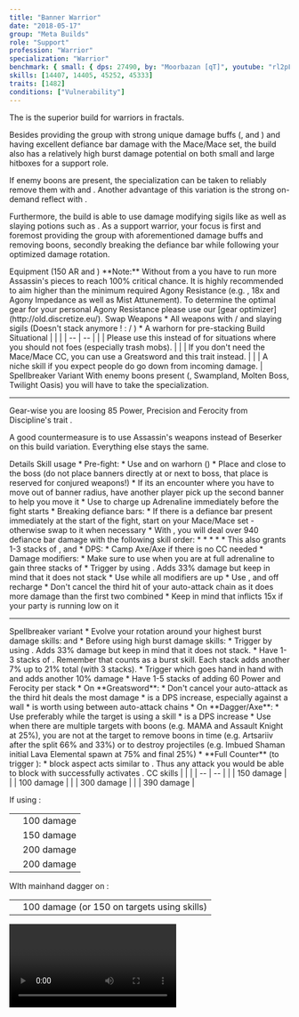 ```yaml
---
title: "Banner Warrior"
date: "2018-05-17"
group: "Meta Builds"
role: "Support"
profession: "Warrior"
specialization: "Warrior"
benchmark: { small: { dps: 27490, by: "Moorbazan [qT]", youtube: "rl2pLwgabyU" }}
skills: [14407, 14405, 45252, 45333]
traits: [1482]
conditions: ["Vulnerability"]
---
```


The <Specialization prefix="banner" name="warrior"/> is the superior build for warriors in fractals.

Besides providing the group with strong unique damage buffs (<Skill id="14405"/>, <Skill id="14407"/> and <Trait id="1482"/>) and having excellent defiance bar damage with the Mace/Mace set, the build also has a relatively high burst damage potential on both small and large hitboxes for a support role.

If enemy boons are present, the <Specialization name="spellbreaker"/> specialization can be taken to reliably remove them with <Skill id="45252"/> and <Trait id="2162"/>. Another advantage of this variation is the strong on-demand reflect with <Skill id="45333"/>.

Furthermore, the build is able to use damage modifying sigils like <Item id="24868"/> as well as slaying potions such as <Item id="50082"/>. As a support warrior, your focus is first and foremost providing the group with aforementioned damage buffs and removing boons, secondly breaking the defiance bar while following your optimized damage rotation.

<Divider>
Equipment (150 AR and <Trait id="1016" profession="ranger"/>)
</Divider>
<Grid>
<Row>
<Column>
**Note:** Without <Trait id="1016" profession="ranger"/> from a <Specialization name="druid"/> you have to run more Assassin's pieces to reach 100% critical chance. It is highly recommended to aim higher than the minimum required Agony Resistance (e.g. <Item id="70596"/>, 18x <Item id="37131"/> and Agony Impedance as well as Mist Attunement). To determine the optimal gear for your personal Agony Resistance please use our [gear optimizer](http://old.discretize.eu/).
</Column>
</Row>

<Row>
<Column>
<Armor helmAffix="Assassin" helmId="48129" helmRune="Scholar" helmRuneId="24836" helmRuneCount="6" shouldersAffix="Assassin" shouldersId="48131" shouldersRune="Scholar" shouldersRuneId="24836" shouldersRuneCount="6" coatAffix="Berserker" coatId="48073" coatRune="Scholar" coatRuneId="24836" coatRuneCount="6" glovesAffix="Berserker" glovesId="48074" glovesRune="Scholar" glovesRuneId="24836" glovesRuneCount="6" leggingsAffix="Berserker" leggingsId="48076" leggingsRune="Scholar" leggingsRuneId="24836" leggingsRuneCount="6" bootsAffix="Berserker" bootsId="48072" bootsRune="Scholar" bootsRuneId="24836" bootsRuneCount="6"/>
</Column>

<Column>
<Weapons weapon1MainType="Axe" weapon1MainAffix="Berserker" weapon1MainId="46759" weapon1MainSigil1="Force" weapon1MainSigil1Id="24615" weapon1OffType="Axe" weapon1OffAffix="Berserker" weapon1OffId="46759" weapon1OffSigil="Impact" weapon1OffSigilId="24868" weapon2MainType="Mace" weapon2MainAffix="Berserker" weapon2MainId="46766" weapon2MainSigil1="Severance" weapon2MainSigil1Id="84505" weapon2OffType="Mace" weapon2OffAffix="Berserker" weapon2OffId="46766" weapon2OffSigil="Paralyzation" weapon2OffSigilId="24639"/>
<Card>
<CardHeader>
Swap Weapons
</CardHeader>
<CardContent>
* All weapons with <Item id="36053" text="false"/> / <Item id="24615" text="false"/> and slaying sigils  
  (Doesn't stack anymore ! :<Item id="36053" text="false"/> / <Item id="36054" text="false"/>)
* A warhorn for pre-stacking
</CardContent>
</Card>
</Column>

<Column>
<Trinkets backItemAffix="Berserker" backItemId="49384" backItemStatId="161" accessory1Affix="Berserker" accessory1Id="39232" accessory2Affix="Berserker" accessory2Id="39233" amuletAffix="Berserker" amuletId="39273" ring1Affix="Berserker" ring1Id="75669" ring2Affix="Berserker" ring2Id="76024"/>

<Consumables foodId="41569" utilityId="77569" infusionId="37131"/>
</Column>
</Row>
</Grid>

<Divider>
Build
</Divider>

<Grid>
<Column width="9">
<Traits traits1Id="4" traits1="Strength" traits1Selected="1444,2000,1437" traits2Id="11" traits2="Tactics" traits2Selected="1471,1482,1667" traits3Id="51" traits3="Discipline" traits3Selected="1413,1484,1369"/>
</Column>

<Column>
<Skills utilitySkill1="14402" utilitySkill2="14502" utilitySkill3="14407" utilitySkill4="14405" utilitySkill5="14483"/>

<Card>
<CardHeader>
Situational
</CardHeader>
<CardContent>
| | |
| -- | -- |
| <Skill id="14354" size="big" text="false"/> | Please use this instead of <Skill id="14502"/> for situations where you should not <Control name="knockback"/> foes (especially trash mobs). |
| <Trait id="1338" size="big" text="false"/> | If you don't need the Mace/Mace CC, you can use a Greatsword and this trait instead. |
| <Skill id="14419" size="big" text="false"/> | A niche skill if you expect people do go down from incoming damage. |
</CardContent>
</Card>
</Column>
</Grid>

<Divider>
Spellbreaker Variant
</Divider>

<Grid>
<Row>
<Column>
With enemy boons present (<Instability name="No Pain, No Gain"/>, Swampland, Molten Boss, Twilight Oasis) you will have to take the <Specialization name="spellbreaker"/> specialization.

<Traits traits1Id="4" traits1="Strength" traits1Selected="1444,1338,1437" traits2Id="11" traits2="Tactics" traits2Selected="1471,1482,1667" traits3Id="61" traits3="Spellbreaker" traits3Selected="2107,2126,2060"/>
</Column>

<Column>
<Skills utilitySkill1="14402" utilitySkill2="14502" utilitySkill3="14407" utilitySkill4="14405" utilitySkill5="45333"/>

---

Gear-wise you are loosing 85 Power, Precision and Ferocity from Discipline's trait <Trait id="1484"/>.

A good countermeasure is to use Assassin's weapons instead of Beserker on this build variation. Everything else stays the same.

<Weapons weapon1MainType="Dagger" weapon1MainAffix="Assassin" weapon1MainId="47045" weapon1MainSigil1="Force" weapon1MainSigil1Id="24615" weapon1OffType="Axe" weapon1OffAffix="Assassin" weapon1OffId="47044" weapon1OffSigil="Impact" weapon1OffSigilId="24868" weapon2MainType="Greatsword" weapon2MainAffix="Assassin" weapon2MainId="47047" weapon2MainSigil1="Force" weapon2MainSigil1Id="24615" weapon2MainSigil2="Impact" weapon2MainSigil2Id="24868"/>
</Column>
</Row>
</Grid>

<Divider>
Details
</Divider>

<Grid>
<Column width="9">
<Card>
<CardHeader>
Skill usage
</CardHeader>
<CardContent>
* Pre-fight:
  * Use <Skill id="14394"/> and <Skill id="14393"/> on warhorn (<Boon name="vigor" text="false"/><Boon name="swiftness" text="false"/>)
  * Place <Skill id="14407"/> and <Skill id="14405"/> close to the boss (do not place banners directly at or next to boss, that place is reserved for conjured weapons!)
  * If its an encounter where you have to move out of banner radius, have another player pick up the second banner to help you move it
  * Use <Skill id="14402"/> to charge up Adrenaline immediately before the fight starts
* Breaking defiance bars:
  * If there is a defiance bar present immediately at the start of the fight, start on your Mace/Mace set - otherwise swap to it when necessary
  * With <Item id="24639"/>, you will deal over 940 defiance bar damage with the following skill order:
    * <Skill id="14503"/>
    * <Skill id="14414"/>
    * <Skill id="14415"/>
    * <Skill id="14502"/>
  * This also grants 1-3 stacks of <Trait id="1437"/>, <Item id="84505"/> and <Trait id="1444"/>
* DPS:
  * Camp Axe/Axe if there is no CC needed
  * Damage modifiers:
    * Make sure to use <Skill id="14353"/> when you are at full adrenaline to gain three stacks of <Trait id="1437"/>
    * Trigger <Trait id="1444"/> by using <Skill id="14502"/>. Adds 33% damage but keep in mind that it does not stack
  * Use <Skill id="14399"/> while all modifiers are up
  * Use <Skill id="14421"/>, <Skill id="14398"/> and <Skill id="14418"/> off recharge
  * Don't cancel the third hit of your auto-attack chain as it does more damage than the first two combined
* Keep in mind that <Skill id="14518"/> inflicts 15x <Condition name="vulnerability"/> if your party is running low on it

</CardContent>
</Card>

---

<Card>
<CardHeader>
Spellbreaker variant
</CardHeader>
<CardContent>
* Evolve your rotation around your highest burst damage skills: <Skill id="14399"/> and <Skill id="14554"/>
  * Before using high burst damage skills:
    * Trigger <Trait id="1444"/> by using <Skill id="14502"/>. Adds 33% damage but keep in mind that it does not stack.
    * Have 1-3 stacks of <Trait id="1437"/>. Remember that <Skill id="44165"/> counts as a burst skill. Each stack adds another 7% up to 21% total (with 3 stacks).
    * Trigger <Trait id="2060"/> which goes hand in hand with <Trait id="1437"/> and adds another 10% damage
    * Have 1-5 stacks of <Trait id="2130"/> adding 60 Power and Ferocity per stack
  * On **Greatsword**:
    * Don't cancel your auto-attack as the third hit deals the most damage
    * <Skill id="14447"/> is a DPS increase, especially against a wall
    * <Skill id="14510"/> is worth using between auto-attack chains
  * On **Dagger/Axe**:
    * Use <Skill id="44937"/> preferably while the target is using a skill
    * <Skill id="14418"/> is a DPS increase
  * Use <Skill id="45333"/> when there are multiple targets with boons (e.g. MAMA and Assault Knight at 25%), you are not at the target to remove boons in time (e.g. Artsariiv after the split 66% and 33%) or to destroy projectiles (e.g. Imbued Shaman initial Lava Elemental spawn at 75% and final 25%)
* **Full Counter** (to trigger <Trait id="1437"/>):
  * <Skill id="44165"/> block aspect acts similar to <Boon name="aegis"/>. Thus any attack you would be able to block with <Boon name="aegis"/> successfully activates <Skill id="44165"/>.
</CardContent>
</Card>
</Column>

<Column>
<Card>
<CardHeader>
CC skills
</CardHeader>
<CardContent>
| | |
| -- | -- |
| <Skill id="14502"/> | 150 damage |
| <Skill id="14503"/> | 100 damage |
| <Skill id="14415"/> | 300 damage |
| <Skill id="14414"/> | 390 damage |

If using <Skill id="14483"/>:

|                     |            |
| ------------------- | ---------- |
| <Skill id="14487"/> | 100 damage |
| <Skill id="14488"/> | 150 damage |
| <Skill id="14556"/> | 200 damage |
| <Skill id="14490"/> | 200 damage |

WIth mainhand dagger on <Specialization name="spellbreaker"/>:

| | |
| -- | -- |
| <Skill id="44937"/> | 100 damage (or 150 on targets using skills) |
</CardContent>
</Card>

<Video videoId="rl2pLwgabyU" videoTitle="Axe/Axe by Moorbazan [qT]"/>

<Video videoId="PqFXnxm8L1s" videoTitle="Greatsword + Mace/Axe by Moorbazan [qT]"/>
</Column>
</Grid>
